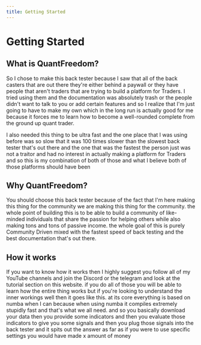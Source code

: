 ```yaml
---
title: Getting Started
---
```



# Getting Started

## What is QuantFreedom?

So I chose to make this back tester because I saw that all of the back casters that are out there they're either behind a paywall or they have people that aren't traders that are trying to build a platform for Traders. I tried using them and the documentation was absolutely trash or the people didn't want to talk to you or add certain features and so I realize that I'm just going to have to make my own which in the long run is actually good for me because it forces me to learn how to become a well-rounded complete from the ground up quant trader.

I also needed this thing to be ultra fast and the one place that I was using before was so slow that it was 100 times slower than the slowest back tester that's out there and the one that was the fastest the person just was not a traitor and had no interest in actually making a platform for Traders and so this is my combination of both of those and what I believe both of those platforms should have been

## Why QuantFreedom?
You should choose this back tester because of the fact that I'm here making this thing for the community we are making this thing for the community. the whole point of building this is to be able to build a community of like-minded individuals that share the passion for helping others while also making tons and tons of passive income. the whole goal of this is purely Community Driven mixed with the fastest speed of back testing and the best documentation that's out there.


## How it works

If you want to know how it works then I highly suggest you follow all of my YouTube channels and join the Discord or the telegram and look at the tutorial section on this website. if you do all of those you will be able to learn how the entire thing works but if you're looking to understand the inner workings well then it goes like this. at its core everything is based on numba when I can because when using numba it compiles extremely stupidly fast and that's what we all need. and so you basically download your data then you provide some indicators and then you evaluate those indicators to give you some signals and then you plug those signals into the back tester and it spits out the answer as far as if you were to use specific settings you would have made x amount of money
